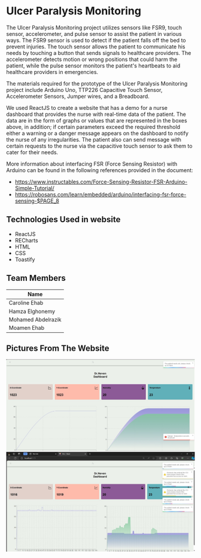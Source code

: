 # Ulcer Paralysis Monitoring 
The Ulcer Paralysis Monitoring project utilizes sensors like FSR9, touch sensor, accelerometer, and pulse sensor to assist the patient in various ways. The FSR9 sensor is used to detect if the patient falls off the bed to prevent injuries. The touch sensor allows the patient to communicate his needs by touching a button that sends signals to healthcare providers. The accelerometer detects motion or wrong positions that could harm the patient, while the pulse sensor monitors the patient's heartbeats to aid healthcare providers in emergencies.

The materials required for the prototype of the Ulcer Paralysis Monitoring project include Arduino Uno, TTP226 Capacitive Touch Sensor, Accelerometer Sensors, Jumper wires, and a Breadboard.

We used ReactJS to create a website that has a demo for a nurse dashboard that provides the nurse with real-time data of the patient. The data are in the form of graphs or values that are represented in the boxes above, in addition; if certain parameters exceed the required threshold either a warning or a danger message appears on the dashboard to notify the nurse of any irregularities. The patient also can send message with certain requests to the nurse via the capacitive touch sensor to ask them to cater for their needs.

More information about interfacing FSR (Force Sensing Resistor) with Arduino can be found in the following references provided in the document:
- https://www.instructables.com/Force-Sensing-Resistor-FSR-Arduino-Simple-Tutorial/
- https://robosans.com/learn/embedded/arduino/interfacing-fsr-force-sensing-$PAGE_8

## Technologies Used in website
- ReactJS
- RECharts
- HTML
- CSS
- Toastify

## Team Members
|  Name |
| --- |
| Caroline Ehab |
| Hamza Elghonemy |
| Mohamed Abdelrazik |
| Moamen Ehab |

## Pictures From The Website

!["Nurse Dashboard with danger signs and pop up messages from the patient"](Dashboard.jpg)
!["Nurse Dashboard with warning signs"](Warnings.jpg)
